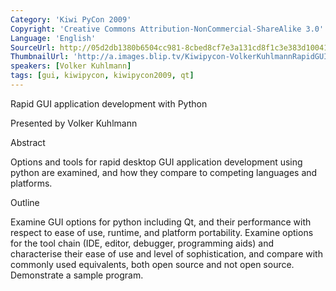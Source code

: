 ```yaml
---
Category: 'Kiwi PyCon 2009'
Copyright: 'Creative Commons Attribution-NonCommercial-ShareAlike 3.0'
Language: 'English'
SourceUrl: http://05d2db1380b6504cc981-8cbed8cf7e3a131cd8f1c3e383d10041.r93.cf2.rackcdn.com/kiwi-pycon-2009/117_volker-kuhlmann-rapid-gui-application-development-with-python.flv
ThumbnailUrl: 'http://a.images.blip.tv/Kiwipycon-VolkerKuhlmannRapidGUIApplicationDevelopmentWithPython822-341.jpg'
speakers: [Volker Kuhlmann]
tags: [gui, kiwipycon, kiwipycon2009, qt]
---
```

Rapid GUI application development with Python

Presented by Volker Kuhlmann

Abstract

Options and tools for rapid desktop GUI application development using python
are examined, and how they compare to competing languages and platforms.

Outline

Examine GUI options for python including Qt, and their performance with
respect to ease of use, runtime, and platform portability. Examine options for
the tool chain (IDE, editor, debugger, programming aids) and characterise
their ease of use and level of sophistication, and compare with commonly used
equivalents, both open source and not open source. Demonstrate a sample
program.


